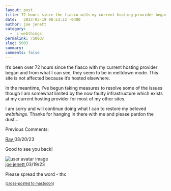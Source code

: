 ```yaml
---
layout: post
title: 72 hours since the fiasco with my current hosting provider began
date:   2023-03-19 08:53:22 -0400
author: joe jenett
category:
  -  i-webthings
permalink: /5003/
slug: 5003
summary: 
comments: false
---
```

<p>It’s been over 72 hours since the fiasco with my current hosting provider began and from what I can see, they seem to be in meltdown mode. This site is not affected because it’s hosted elsewhere.</p>
<p>In the meantime, I’ve begun taking measures to resolve some of the issues though I am somewhat limited by the now faulty infrastructure which exists at my current hosting provider for most of my other sites.</p>
<p>I am sorry and will continue doing what I can to restore my beloved <em>webthings</em>. Thanks for hanging in there with me and please pardon the dust...</p>
<p>Previous Comments:</p>
<div class="cactus-comment">
<div class="cactus-comment-avatar">
<div class="cactus-comment-avatar-placeholder">
</div>
</div>
<div class="cactus-comment-content">
<div class="cactus-comment-header">
<a class="cactus-comment-displayname" href="https://matrix.to/#/@920670:cactus.chat">Ray
</a>
<time class="cactus-comment-time" title="Mon Mar 20 00:21:49 2023 UTC" datetime="2023-03-20T00:21:49+00:00">03/20/23
</time>
</div>
<div class="cactus-comment-body">
<div class="cactus-message-text">
<p>Good to see you back!
</p>
</div>
</div>
</div>
</div>
<div class="cactus-comment">
<div class="cactus-comment-avatar">
<img alt="user avatar image" src="https://matrix.cactus.chat:8448/_matrix/media/r0/thumbnail/matrix.org/QXQdYMvXFqpcNYmifiCExzUK?width=64&amp;height=64&amp;method=crop">
</div>
<div class="cactus-comment-content">
<div class="cactus-comment-header">
<a class="cactus-comment-displayname" href="https://matrix.to/#/@joejenett:matrix.org">joe jenett
</a>
<time class="cactus-comment-time" title="Sun Mar 19 18:36:36 2023 UTC" datetime="2023-03-19T18:36:36+00:00">03/19/23
</time>
</div>
<div class="cactus-comment-body">
<div class="cactus-message-text">
<p>Please spread the word - thx
</p>
</div>
</div>
</div>
</div>

<a href="https://brid.gy/publish/mastodon"><small>(cross-posted to mastodon)</small></a>